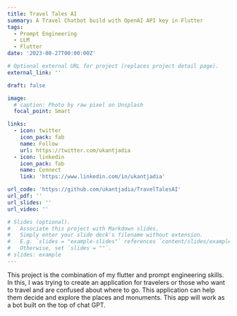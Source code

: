 ```yaml
---
title: Travel Tales AI
summary: A Travel Chatbot build with OpenAI API key in Flutter
tags:
  - Prompt Engineering
  - LLM
  - Flutter
date: '2023-08-27T00:00:00Z'

# Optional external URL for project (replaces project detail page).
external_link: ''

draft: false

image:
  # caption: Photo by raw pixel on Unsplash
  focal_point: Smart

links:
  - icon: twitter
    icon_pack: fab
    name: Follow
    url: https://twitter.com/ukantjadia
  - icon: linkedin
    icon_pack: fab
    name: Connect
    link: 'https://www.linkedin.com/in/ukantjadia'

url_code: 'https://github.com/ukantjadia/TravelTalesAI'
url_pdf: ''
url_slides: ''
url_video: ''

# Slides (optional).
#   Associate this project with Markdown slides.
#   Simply enter your slide deck's filename without extension.
#   E.g. `slides = "example-slides"` references `content/slides/example-slides.md`.
#   Otherwise, set `slides = ""`.
# slides: example
---
```


This project is the combination of my flutter and prompt engineering skills. In this, I was trying to create an application for travelers or those who want to travel and are confused about where to go. This application can help them decide and explore the places and monuments. This app will work as a bot built on the top of chat GPT.